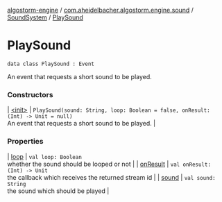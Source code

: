 [algostorm-engine](../../../index.md) / [com.aheidelbacher.algostorm.engine.sound](../../index.md) / [SoundSystem](../index.md) / [PlaySound](.)

# PlaySound

`data class PlaySound : Event`

An event that requests a short sound to be played.

### Constructors

| [&lt;init&gt;](-init-.md) | `PlaySound(sound: String, loop: Boolean = false, onResult: (Int) -> Unit = null)`<br>An event that requests a short sound to be played. |

### Properties

| [loop](loop.md) | `val loop: Boolean`<br>whether the sound should be looped or not |
| [onResult](on-result.md) | `val onResult: (Int) -> Unit`<br>the callback which receives the returned stream id |
| [sound](sound.md) | `val sound: String`<br>the sound which should be played |

